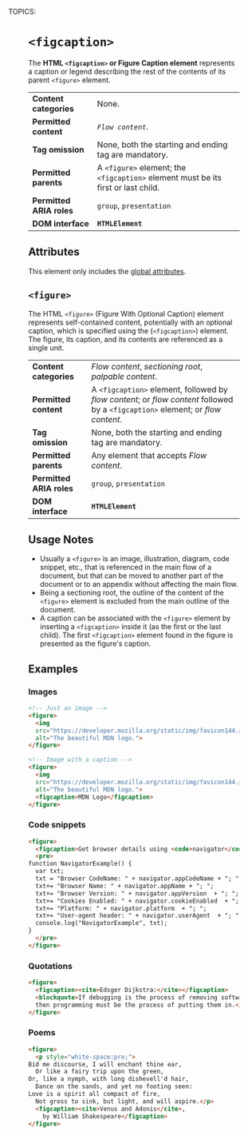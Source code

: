 TOPICS: <figcaption>
        <figure>

# `<figcaption>`

The **HTML `<figcaption>` or Figure Caption element** represents a caption or legend describing the
rest of the contents of its parent `<figure>` element.

|  |  |
| :-- | :-- |
| **Content categories** | None. |
| **Permitted content** | *`Flow content`*. |
| **Tag omission** | None, both the starting and ending tag are mandatory. |
| **Permitted parents** | A `<figure>` element; the `<figcaption>` element must be its first or last child. |
| **Permitted ARIA roles** | `group`, `presentation` |
| **DOM interface** | **`HTMLElement`** |

## Attributes

This element only includes the [global attributes](/en/webfrontend/HTML_Global_Attributes).

## `<figure>`

The HTML `<figure>` (Figure With Optional Caption) element represents self-contained content,
potentially with an optional caption, which is specified using the (`<figcaption>`) element. The figure,
its caption, and its contents are referenced as a single unit.

|  |  |
| :-- | :-- |
| **Content categories** | *Flow content*, *sectioning root*, *palpable content*. |
| **Permitted content** | A `<figcaption>` element, followed by *flow content*; or *flow content* followed by a `<figcaption>` element; or *flow content*. |
| **Tag omission** | None, both the starting and ending tag are mandatory. |
| **Permitted parents** | Any element that accepts *Flow content*. |
| **Permitted ARIA roles** | `group`, `presentation` |
| **DOM interface** | **`HTMLElement`** |

## Usage Notes

- Usually a `<figure>` is an image, illustration, diagram, code snippet, etc., that is referenced
in the main flow of a document, but that can be moved to another part of the document or to an
appendix without affecting the main flow.
- Being a sectioning root, the outline of the content of the `<figure>` element is excluded
from the main outline of the document.
- A caption can be associated with the `<figure>` element by inserting a `<figcaption>` inside it
(as the first or the last child). The first `<figcaption>` element found
in the figure is presented as the figure's caption.

## Examples

### Images

```html
<!-- Just an image -->
<figure>
  <img
  src="https://developer.mozilla.org/static/img/favicon144.png"
  alt="The beautiful MDN logo.">
</figure>

<!-- Image with a caption -->
<figure>
  <img
  src="https://developer.mozilla.org/static/img/favicon144.png"
  alt="The beautiful MDN logo.">
  <figcaption>MDN Logo</figcaption>
</figure>
```

### Code snippets

```html
<figure>
  <figcaption>Get browser details using <code>navigator</code>.</figcaption>
  <pre>
function NavigatorExample() {
  var txt;
  txt = "Browser CodeName: " + navigator.appCodeName + "; ";
  txt+= "Browser Name: " + navigator.appName + "; ";
  txt+= "Browser Version: " + navigator.appVersion  + "; ";
  txt+= "Cookies Enabled: " + navigator.cookieEnabled  + "; ";
  txt+= "Platform: " + navigator.platform  + "; ";
  txt+= "User-agent header: " + navigator.userAgent  + "; ";
  console.log("NavigatorExample", txt);
}
  </pre>
</figure>
```

### Quotations

```html
<figure>
  <figcaption><cite>Edsger Dijkstra:</cite></figcaption>
  <blockquote>If debugging is the process of removing software bugs,
  then programming must be the process of putting them in.</blockquote>
</figure>
```

### Poems

```html
<figure>
  <p style="white-space:pre;">
Bid me discourse, I will enchant thine ear,
  Or like a fairy trip upon the green,
Or, like a nymph, with long dishevell'd hair,
  Dance on the sands, and yet no footing seen:
Love is a spirit all compact of fire,
  Not gross to sink, but light, and will aspire.</p>
  <figcaption><cite>Venus and Adonis</cite>,
    by William Shakespeare</figcaption>
</figure>
```
